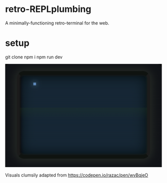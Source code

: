 # retro-REPLplumbing
A minimally-functioning retro-terminal for the web.

# setup
git clone
npm i
npm run dev

![github-small](https://raw.githubusercontent.com/SaltErik/retro-REPLplumbing/master/preview.png)

Visuals clumsily adapted from https://codepen.io/razac/pen/wvBqjeO
